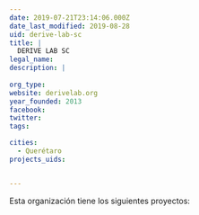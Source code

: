 ```yaml
---
date: 2019-07-21T23:14:06.000Z
date_last_modified: 2019-08-28
uid: derive-lab-sc
title: |
  DERIVE LAB SC
legal_name: 
description: |
  
org_type: 
website: derivelab.org
year_founded: 2013
facebook: 
twitter: 
tags:

cities: 
  - Querétaro
projects_uids:


---
```


Esta organización tiene los siguientes proyectos:


